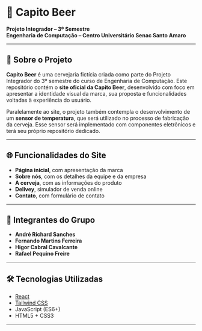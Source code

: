 # 🍻 Capito Beer

**Projeto Integrador – 3º Semestre  
Engenharia de Computação – Centro Universitário Senac Santo Amaro**

---

## 📘 Sobre o Projeto

**Capito Beer** é uma cervejaria fictícia criada como parte do Projeto Integrador do 3º semestre do curso de Engenharia de Computação. Este repositório contém o **site oficial da Capito Beer**, desenvolvido com foco em apresentar a identidade visual da marca, sua proposta e funcionalidades voltadas à experiência do usuário.

Paralelamente ao site, o projeto também contempla o desenvolvimento de um **sensor de temperatura**, que será utilizado no processo de fabricação da cerveja. Esse sensor será implementado com componentes eletrônicos e terá seu próprio repositório dedicado.

---

## 🌐 Funcionalidades do Site

- **Página inicial**, com apresentação da marca
- **Sobre nós**, com os detalhes da equipe e da empresa
- **A cerveja**, com as informações do produto
- **Delivey**, simulador de venda online
- **Contato**, com formulário de contato

---

## 👥 Integrantes do Grupo

- **André Richard Sanches**
- **Fernando Martins Ferreira**
- **Higor Cabral Cavalcante**
- **Rafael Pequino Freire**

---

## 🛠️ Tecnologias Utilizadas

- [React](https://reactjs.org/)
- [Tailwind CSS](https://tailwindcss.com/)
- JavaScript (ES6+)
- HTML5 + CSS3

---
